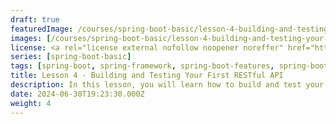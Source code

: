 ```yaml
---
draft: true
featuredImage: /courses/spring-boot-basic/lesson-4-building-and-testing-your-first-restful-api.webp
images: [/courses/spring-boot-basic/lesson-4-building-and-testing-your-first-restful-api.webp]
license: <a rel="license external nofollow noopener noreffer" href="https://creativecommons.org/licenses/by-nc/4.0/" target="_blank">CC BY-NC 4.0</a>
series: [spring-boot-basic]
tags: [spring-boot, spring-framework, spring-boot-features, spring-boot-history]
title: Lesson 4 - Building and Testing Your First RESTful API
description: In this lesson, you will learn how to build and test your first RESTful API using Spring Boot, and JUnit, and how to run the application using the embedded Tomcat server.
date: 2024-06-30T19:23:30.000Z
weight: 4
---
```



